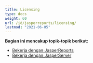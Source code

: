 ```yaml
---
title: Licensing
type: docs
weight: 60
url: /id/jasperreports/licensing/
lastmod: "2021-06-05"
---
```


**Bagian ini mencakup topik-topik berikut:**

- [Bekerja dengan JasperReports](/pdf/id/jasperreports/working-with-jasperreports/)
- [Bekerja dengan JasperServer](/pdf/id/jasperreports/working-with-jasperserver/)